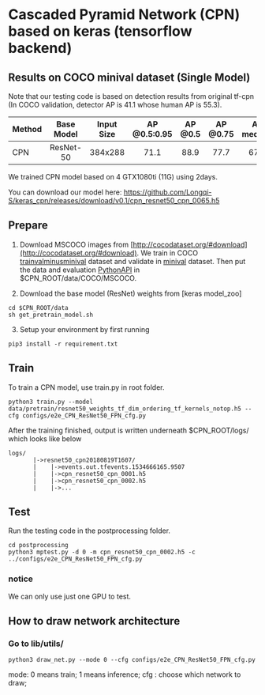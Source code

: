 # Cascaded Pyramid Network (CPN) based on keras (tensorflow backend)
## Results on COCO minival dataset (Single Model)
Note that our testing code is based on detection results from original tf-cpn (In COCO validation, detector AP is 41.1 whose human AP is 55.3).
<center>

| Method | Base Model | Input Size | AP @0.5:0.95 | AP @0.5 | AP @0.75 | AP medium | AP large |
|:-------|:--------:|:-----:|:-------:|:-------:|:-------:|:-------:|:-------:|
| CPN | ResNet-50 | 384x288 | 71.1 | 88.9 | 77.7 | 67.2 | 78.0 |

</center>
We trained CPN model based on 4 GTX1080ti (11G) using 2days.

You can download our model here: https://github.com/Longqi-S/keras_cpn/releases/download/v0.1/cpn_resnet50_cpn_0065.h5

## Prepare

1. Download MSCOCO images from [http://cocodataset.org/#download](http://cocodataset.org/#download). We train in COCO [trainvalminusminival](https://drive.google.com/drive/folders/15loPFQCMQnJqLK1viSMeIwTFT-KbNzdG?usp=sharing) dataset and validate in [minival](https://drive.google.com/drive/folders/15loPFQCMQnJqLK1viSMeIwTFT-KbNzdG?usp=sharing) dataset. Then put the data and evaluation [PythonAPI](https://github.com/cocodataset/cocoapi/tree/master/PythonAPI) in $CPN_ROOT/data/COCO/MSCOCO.

2. Download the base model (ResNet) weights from [keras model_zoo]
```
cd $CPN_ROOT/data
sh get_pretrain_model.sh
```

3. Setup your environment by first running
```
pip3 install -r requirement.txt
```

## Train

To train a CPN model, use train.py in root folder.
```
python3 train.py --model data/pretrain/resnet50_weights_tf_dim_ordering_tf_kernels_notop.h5 --cfg configs/e2e_CPN_ResNet50_FPN_cfg.py
```
After the training finished, output is written underneath $CPN_ROOT/logs/ which looks like below
```
logs/
       |->resnet50_cpn20180819T1607/
       |    |->events.out.tfevents.1534666165.9507
       |    |->cpn_resnet50_cpn_0001.h5
       |    |->cpn_resnet50_cpn_0002.h5
       |    |->...
```

## Test
Run the testing code in the postprocessing folder. 
```
cd postprocessing
python3 mptest.py -d 0 -m cpn_resnet50_cpn_0002.h5 -c ../configs/e2e_CPN_ResNet50_FPN_cfg.py
```
### notice
We can only use just one GPU to test.

## How to draw network architecture

### Go to lib/utils/
```
python3 draw_net.py --mode 0 --cfg configs/e2e_CPN_ResNet50_FPN_cfg.py
```
mode: 0 means train; 1 means inference;
cfg : choose which network to draw;

